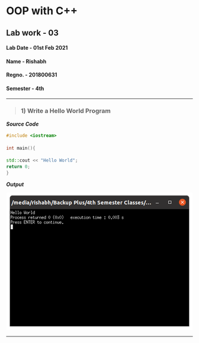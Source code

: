 # OOP with C++

## Lab work - 03

#### Lab Date - 01st Feb 2021

#### Name - Rishabh

#### Regno. - 201800631

#### Semester - 4th

---

> ### 1) Write a Hello World Program

 **_Source Code_**

```cpp
#include <iostream>

int main(){

std::cout << "Hello World";
return 0;
}
```

**_Output_**

![Q1 Output Png](../outputs/Lab_1_1.png)

----